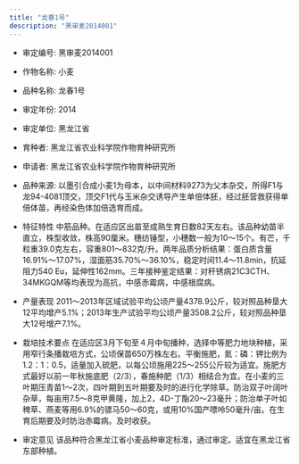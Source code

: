 ```yaml
---
title: "龙春1号"
description: "黑审麦2014001"
---
```

* 审定编号:  黑审麦2014001

*  作物名称:  小麦

*  品种名称:  龙春1号

*  审定年份:  2014

*  审定单位:  黑龙江省

* 育种者:  黑龙江省农业科学院作物育种研究所

*  申请者:  黑龙江省农业科学院作物育种研究所

*  品种来源:  以墨引合成小麦1为母本，以中间材料9273为父本杂交，所得F1与龙94-4081顶交，顶交F1代与玉米杂交诱导产生单倍体胚，经过胚营救获得单倍体苗，再经染色体加倍选育而成。

*  特征特性
中筋品种。在适应区出苗至成熟生育日数82天左右。该品种幼苗半直立，株型收敛，株高90厘米。穗纺锤型，小穗数一般为10～15个。有芒，千粒重39.0克左右，容重801～832克/升。两年品质分析结果：蛋白质含量16.91%～17.07%，湿面筋35.70%～36.10%，稳定时间11.4～11.8min，抗延阻力540 Eu，延伸性162mm。三年接种鉴定结果：对秆锈病21C3CTH、34MKGQM等均表现为高抗，中感赤霉病，中感根腐病。

*  产量表现
2011～2013年区域试验平均公顷产量4378.9公斤，较对照品种垦大12平均增产5.1%；2013年生产试验平均公顷产量3508.2公斤，较对照品种垦大12号增产7.1%。

*  栽培技术要点
在适应区3月下旬至４月中旬播种，选择中等肥力地块种植，采用窄行条播栽培方式，公顷保苗650万株左右。平衡施肥，氮：磷：钾比例为1.2：1：0.5，适量加入硫肥，以每公顷施用225～255公斤较为适宜。施肥方式最好以前一年秋施底肥（2/3），春施种肥（1/3）相结合为宜。在小麦的三叶期压青苗1～2次，四叶期到五叶期要及时的进行化学除草。防治双子叶阔叶杂草，每亩用7.5～8克甲黄隆，加上2，4D-丁酯20～23毫升；防治单子叶如稗草、燕麦等用6.9%的骠马50～60克，或用10%国产嘌呤50毫升/亩。在生育后期要及时防治赤霉病。及时收获。

*  审定意见
该品种符合黑龙江省小麦品种审定标准，通过审定。适宜在黑龙江省东部种植。

